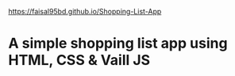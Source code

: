 https://faisal95bd.github.io/Shopping-List-App
# A simple shopping list app using HTML, CSS & Vaill JS
